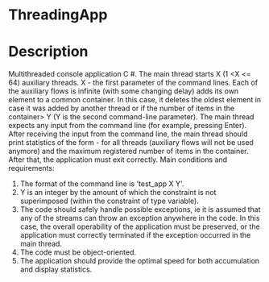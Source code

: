 # ThreadingApp

# Description

Multithreaded console application C #. 
The main thread starts X (1 <X <= 64) auxiliary threads. X - the first parameter of the command lines.
Each of the auxiliary flows is infinite (with some changing delay) adds its own element to a common container. 
In this case, it deletes the oldest element in case it was added by another thread or if the number of items in the container> Y (Y is the second command-line parameter). 
The main thread expects any input from the command line (for example, pressing Enter). 
After receiving the input from the command line, the main thread should print statistics of the form <thread> - <number of elements for this stream in the container>
for all threads (auxiliary flows will not be used anymore) and the maximum registered number of items in the container.
After that, the application must exit correctly. Main conditions and requirements:

1. The format of the command line is 'test_app X Y'. 
2. Y is an integer by the amount of which the constraint is not superimposed (within the constraint of type variable). 
3. The code should safely handle possible exceptions, ie it is assumed that any of the streams can throw an exception anywhere in the code. 
In this case, the overall operability of the application must be preserved, or the application must correctly terminated if the exception occurred in the main thread. 
4. The code must be object-oriented. 
5. The application should provide the optimal speed for both accumulation and display statistics.
